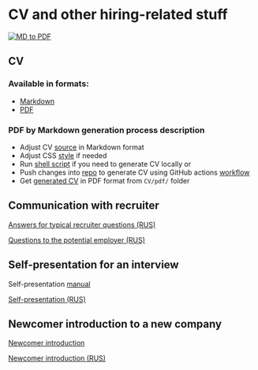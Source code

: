 # CV and other hiring-related stuff

[![MD to PDF](https://github.com/andrei-punko/cv/actions/workflows/convert-md-to-pdf.yml/badge.svg)](https://github.com/andrei-punko/cv/actions/workflows/convert-md-to-pdf.yml)

## CV

### Available in formats:

- [Markdown](CV/Andrei_Punko_CV_(eng).md)
- [PDF](CV/pdf/Andrei_Punko_CV_(eng).pdf)

### PDF by Markdown generation process description

- Adjust CV [source](CV/Andrei_Punko_CV_(eng).md) in Markdown format
- Adjust CSS [style](CV/style.css) if needed
- Run [shell script](CV/generate-pdf.sh) if you need to generate CV locally or
- Push changes into [repo](https://github.com/andrei-punko/cv) to generate CV using GitHub
  actions [workflow](.github/workflows/convert-md-to-pdf.yml)
- Get [generated CV](CV/pdf/Andrei_Punko_CV_(eng).pdf) in PDF format from `CV/pdf/` folder

## Communication with recruiter

[Answers for typical recruiter questions (RUS)](Q&A/Ответы%20на%20типичные%20вопросы%20рекрутера.md)

[Questions to the potential employer (RUS)](Q&A/Вопросы%20потенциальному%20работодателю.md)

## Self-presentation for an interview

Self-presentation [manual](Self-presentation/Self-presentation%20manual.pdf)

[Self-presentation (RUS)](Self-presentation/Self-presentation_(rus).md)

## Newcomer introduction to a new company

[Newcomer introduction](Newcomer%20introduction/Andrei%20Punko%20-%20Newcomer%20introduction.md)

[Newcomer introduction (RUS)](Newcomer%20introduction/Андрей%20Пунько%20-%20Представление%20сотрудника.md)
